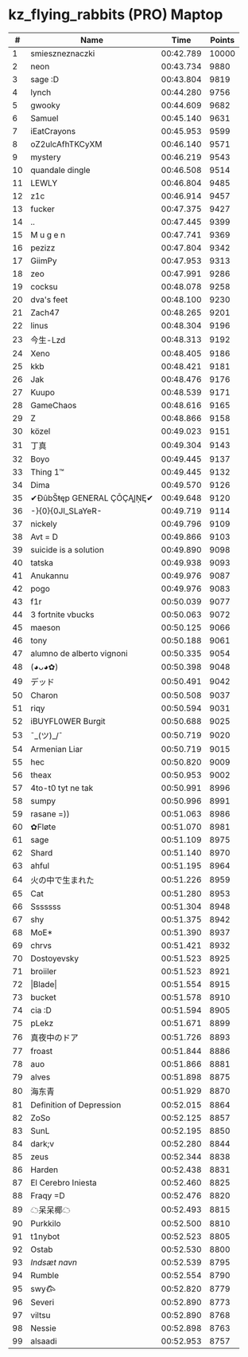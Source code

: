 # kz_flying_rabbits (PRO) Maptop

|  # | Name | Time | Points |
|-------------- | -------------- | -------------- | -------------- | 
| 1 | smieszneznaczki | 00:42.789 | 10000 | 
| 2 | neon | 00:43.734 | 9880 | 
| 3 | sage :D | 00:43.804 | 9819 | 
| 4 | lynch | 00:44.280 | 9756 | 
| 5 | gwooky | 00:44.609 | 9682 | 
| 6 | Samuel | 00:45.140 | 9631 | 
| 7 | iEatCrayons | 00:45.953 | 9599 | 
| 8 | oZ2ulcAfhTKCyXM | 00:46.140 | 9571 | 
| 9 | mystery | 00:46.219 | 9543 | 
| 10 | quandale dingle | 00:46.508 | 9514 | 
| 11 | LEWLY | 00:46.804 | 9485 | 
| 12 | z1c | 00:46.914 | 9457 | 
| 13 | fucker | 00:47.375 | 9427 | 
| 14 | .. | 00:47.445 | 9399 | 
| 15 | M u g e n | 00:47.741 | 9369 | 
| 16 | pezizz | 00:47.804 | 9342 | 
| 17 | GiimPy | 00:47.953 | 9313 | 
| 18 | zeo | 00:47.991 | 9286 | 
| 19 | cocksu | 00:48.078 | 9258 | 
| 20 | dva's feet | 00:48.100 | 9230 | 
| 21 | Zach47 | 00:48.265 | 9201 | 
| 22 | linus | 00:48.304 | 9196 | 
| 23 | 今生-Lzd | 00:48.313 | 9192 | 
| 24 | Xeno | 00:48.405 | 9186 | 
| 25 | kkb | 00:48.421 | 9181 | 
| 26 | Jak | 00:48.476 | 9176 | 
| 27 | Kuupo | 00:48.539 | 9171 | 
| 28 | GameChaos | 00:48.616 | 9165 | 
| 29 | Z | 00:48.866 | 9158 | 
| 30 | közel | 00:49.023 | 9151 | 
| 31 | 丁真 | 00:49.304 | 9143 | 
| 32 | Boyo | 00:49.445 | 9137 | 
| 33 | Thing 1™ | 00:49.445 | 9132 | 
| 34 | Dima | 00:49.570 | 9126 | 
| 35 | ✔ĐûbŠŧęp GENERAL ÇŌÇĄĮŅĘ✔ | 00:49.648 | 9120 | 
| 36 | -}{0}{0JI_SLaYeR- | 00:49.719 | 9114 | 
| 37 | nickely | 00:49.796 | 9109 | 
| 38 | Avt = D | 00:49.866 | 9103 | 
| 39 | suicide is a solution | 00:49.890 | 9098 | 
| 40 | tatska | 00:49.938 | 9093 | 
| 41 | Anukannu | 00:49.976 | 9087 | 
| 42 | pogo | 00:49.976 | 9083 | 
| 43 | f1r | 00:50.039 | 9077 | 
| 44 | 3 fortnite vbucks | 00:50.063 | 9072 | 
| 45 | maeson | 00:50.125 | 9066 | 
| 46 | tony | 00:50.188 | 9061 | 
| 47 | alumno de alberto vignoni | 00:50.335 | 9054 | 
| 48 | (◕ᴗ◕✿) | 00:50.398 | 9048 | 
| 49 | デッド | 00:50.491 | 9042 | 
| 50 | Charon | 00:50.508 | 9037 | 
| 51 | riqy | 00:50.594 | 9031 | 
| 52 | iBUYFL0WER Burgit | 00:50.688 | 9025 | 
| 53 | ¯\_(ツ)_/¯ | 00:50.719 | 9020 | 
| 54 | Armenian Liar | 00:50.719 | 9015 | 
| 55 | hec | 00:50.820 | 9009 | 
| 56 | theax | 00:50.953 | 9002 | 
| 57 | 4to-t0 tyt ne tak | 00:50.991 | 8996 | 
| 58 | sumpy | 00:50.996 | 8991 | 
| 59 | rasane =)) | 00:51.063 | 8986 | 
| 60 | ✿Fløte | 00:51.070 | 8981 | 
| 61 | sage | 00:51.109 | 8975 | 
| 62 | Shard | 00:51.140 | 8970 | 
| 63 | ahful | 00:51.195 | 8964 | 
| 64 | 火の中で生まれた | 00:51.226 | 8959 | 
| 65 | Cat | 00:51.280 | 8953 | 
| 66 | Sssssss | 00:51.304 | 8948 | 
| 67 | shy | 00:51.375 | 8942 | 
| 68 | MoE* | 00:51.390 | 8937 | 
| 69 | chrvs | 00:51.421 | 8932 | 
| 70 | Dostoyevsky | 00:51.523 | 8925 | 
| 71 | broiiler | 00:51.523 | 8921 | 
| 72 | \|Blade\| | 00:51.554 | 8915 | 
| 73 | bucket | 00:51.578 | 8910 | 
| 74 | cia :D | 00:51.594 | 8905 | 
| 75 | pLekz | 00:51.671 | 8899 | 
| 76 | 真夜中のドア | 00:51.726 | 8893 | 
| 77 | froast | 00:51.844 | 8886 | 
| 78 | auo | 00:51.866 | 8881 | 
| 79 | alves | 00:51.898 | 8875 | 
| 80 | 海东青 | 00:51.929 | 8870 | 
| 81 | Definition of Depression | 00:52.015 | 8864 | 
| 82 | ZoSo | 00:52.125 | 8857 | 
| 83 | SunL | 00:52.195 | 8850 | 
| 84 | dark;v | 00:52.280 | 8844 | 
| 85 | zeus | 00:52.344 | 8838 | 
| 86 | Harden | 00:52.438 | 8831 | 
| 87 | El Cerebro Iniesta | 00:52.460 | 8825 | 
| 88 | Fraqy =D | 00:52.476 | 8820 | 
| 89 | ☁呆呆椰☁ | 00:52.493 | 8815 | 
| 90 | Purkkilo | 00:52.500 | 8810 | 
| 91 | t1nybot | 00:52.523 | 8805 | 
| 92 | Ostab | 00:52.530 | 8800 | 
| 93 | *Indsæt navn* | 00:52.539 | 8795 | 
| 94 | Rumble | 00:52.554 | 8790 | 
| 95 | swy𐂃 | 00:52.820 | 8779 | 
| 96 | Severi | 00:52.890 | 8773 | 
| 97 | viltsu | 00:52.890 | 8768 | 
| 98 | Nessie | 00:52.898 | 8763 | 
| 99 | alsaadi | 00:52.953 | 8757 | 

